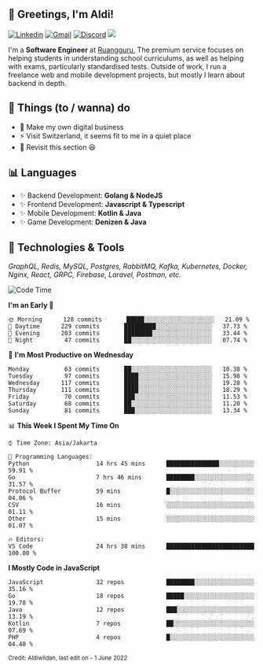 <!-- Greetings -->
## 👋 Greetings, I'm Aldi!

<!-- Social Media -->
[![Linkedin](https://img.shields.io/badge/-aldiwildan-blue?style=flat&logo=Linkedin&logoColor=white)](https://www.linkedin.com/in/aldiwildan/)
[![Gmail](https://img.shields.io/badge/-aldiwild77@gmail.com-c14438?style=flat&logo=Gmail&logoColor=white)](mailto:aldiwild77@gmail.com)
[![Discord](https://img.shields.io/badge/-Chroma-5663F7?style=flat&logo=Discord&logoColor=white)](https://discord.gg/BUxraQ8)
![](https://komarev.com/ghpvc/?username=aldiwildan77&label=Visitor&color=2bbc8a)

<!-- Introduction -->
I'm a **Software Engineer** at [Ruangguru](https://ruangguru.com), The premium service focuses on helping students in understanding school curriculums, as well as helping with exams, particularly standardised tests. Outside of work, I run a freelance web and mobile development projects, but mostly I learn about backend in depth.

## 📃 Things (to / wanna) do
- 🐝 Make my own digital business
- ⚡ Visit Switzerland, it seems fit to me in a quiet place
- 🌱 Revisit this section 😆

## 📊 Languages
- ✨ Backend Development: **Golang & NodeJS**
- ✨ Frontend Development: **Javascript & Typescript**
- ✨ Mobile Development: **Kotlin & Java**
- ✨ Game Development: **Denizen & Java**

## 🔧 Technologies & Tools
*GraphQL, Redis, MySQL, Postgres, RabbitMQ, Kafka, Kubernetes, Docker, Nginx, React, GRPC, Firebase, Laravel, Postman, etc.*

<!--START_SECTION:waka-->
![Code Time](http://img.shields.io/badge/Code%20Time-1%2C012%20hrs%2056%20mins-blue)

**I'm an Early 🐤** 

```text
🌞 Morning      128 commits       █████░░░░░░░░░░░░░░░░░░░░   21.09 % 
🌆 Daytime      229 commits       █████████░░░░░░░░░░░░░░░░   37.73 % 
🌃 Evening      203 commits       ████████░░░░░░░░░░░░░░░░░   33.44 % 
🌙 Night         47 commits       ██░░░░░░░░░░░░░░░░░░░░░░░   07.74 % 

```
📅 **I'm Most Productive on Wednesday** 

```text
Monday          63 commits       ██░░░░░░░░░░░░░░░░░░░░░░░   10.38 % 
Tuesday         97 commits       ████░░░░░░░░░░░░░░░░░░░░░   15.98 % 
Wednesday      117 commits       ████░░░░░░░░░░░░░░░░░░░░░   19.28 % 
Thursday       111 commits       ████░░░░░░░░░░░░░░░░░░░░░   18.29 % 
Friday          70 commits       ███░░░░░░░░░░░░░░░░░░░░░░   11.53 % 
Saturday        68 commits       ██░░░░░░░░░░░░░░░░░░░░░░░   11.20 % 
Sunday          81 commits       ███░░░░░░░░░░░░░░░░░░░░░░   13.34 % 

```


📊 **This Week I Spent My Time On** 

```text
⌚︎ Time Zone: Asia/Jakarta

💬 Programming Languages: 
Python                   14 hrs 45 mins      ███████████████░░░░░░░░░░   59.91 % 
Go                       7 hrs 46 mins       ████████░░░░░░░░░░░░░░░░░   31.57 % 
Protocol Buffer          59 mins             █░░░░░░░░░░░░░░░░░░░░░░░░   04.06 % 
CSV                      16 mins             ░░░░░░░░░░░░░░░░░░░░░░░░░   01.11 % 
Other                    15 mins             ░░░░░░░░░░░░░░░░░░░░░░░░░   01.07 % 

🔥 Editors: 
VS Code                  24 hrs 38 mins      █████████████████████████   100.00 % 

```

**I Mostly Code in JavaScript** 

```text
JavaScript               32 repos            ████████░░░░░░░░░░░░░░░░░   35.16 % 
Go                       18 repos            █████░░░░░░░░░░░░░░░░░░░░   19.78 % 
Java                     12 repos            ███░░░░░░░░░░░░░░░░░░░░░░   13.19 % 
Kotlin                   7 repos             ██░░░░░░░░░░░░░░░░░░░░░░░   07.69 % 
PHP                      4 repos             █░░░░░░░░░░░░░░░░░░░░░░░░   04.40 % 

```



<!--END_SECTION:waka-->

<sub>Credit: Aldiwildan, last edit on - 1 June 2022</sub>
